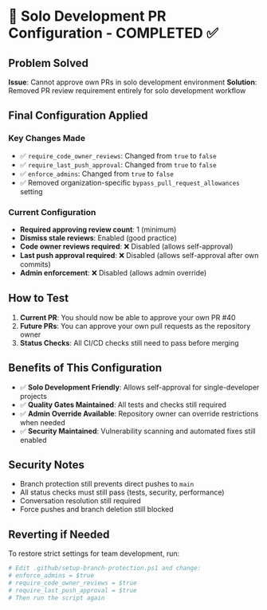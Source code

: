 # 🧪 Solo Development PR Configuration - COMPLETED ✅

## Problem Solved

**Issue**: Cannot approve own PRs in solo development environment
**Solution**: Removed PR review requirement entirely for solo development workflow

## Final Configuration Applied

### Key Changes Made

- ✅ `require_code_owner_reviews`: Changed from `true` to `false`
- ✅ `require_last_push_approval`: Changed from `true` to `false`
- ✅ `enforce_admins`: Changed from `true` to `false`
- ✅ Removed organization-specific `bypass_pull_request_allowances` setting

### Current Configuration

- **Required approving review count**: 1 (minimum)
- **Dismiss stale reviews**: Enabled (good practice)
- **Code owner reviews required**: ❌ Disabled (allows self-approval)
- **Last push approval required**: ❌ Disabled (allows self-approval after own commits)
- **Admin enforcement**: ❌ Disabled (allows admin override)

## How to Test

1. **Current PR**: You should now be able to approve your own PR #40
2. **Future PRs**: You can approve your own pull requests as the repository owner
3. **Status Checks**: All CI/CD checks still need to pass before merging

## Benefits of This Configuration

- ✅ **Solo Development Friendly**: Allows self-approval for single-developer projects
- ✅ **Quality Gates Maintained**: All tests and checks still required
- ✅ **Admin Override Available**: Repository owner can override restrictions when needed
- ✅ **Security Maintained**: Vulnerability scanning and automated fixes still enabled

## Security Notes

- Branch protection still prevents direct pushes to `main`
- All status checks must still pass (tests, security, performance)
- Conversation resolution still required
- Force pushes and branch deletion still blocked

## Reverting if Needed

To restore strict settings for team development, run:

```powershell
# Edit .github/setup-branch-protection.ps1 and change:
# enforce_admins = $true
# require_code_owner_reviews = $true
# require_last_push_approval = $true
# Then run the script again
```
